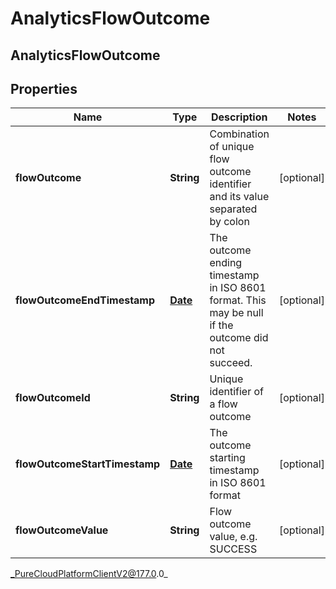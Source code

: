 # AnalyticsFlowOutcome

## AnalyticsFlowOutcome

## Properties

|Name | Type | Description | Notes|
|------------ | ------------- | ------------- | -------------|
| **flowOutcome** | **String** | Combination of unique flow outcome identifier and its value separated by colon | [optional] |
| **flowOutcomeEndTimestamp** | [**Date**](Date) | The outcome ending timestamp in ISO 8601 format. This may be null if the outcome did not succeed. | [optional] |
| **flowOutcomeId** | **String** | Unique identifier of a flow outcome | [optional] |
| **flowOutcomeStartTimestamp** | [**Date**](Date) | The outcome starting timestamp in ISO 8601 format | [optional] |
| **flowOutcomeValue** | **String** | Flow outcome value, e.g. SUCCESS | [optional] |



_PureCloudPlatformClientV2@177.0.0_
